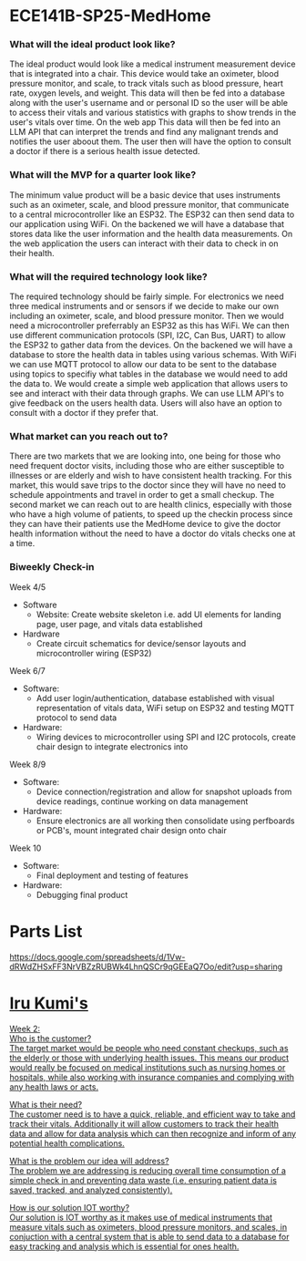 # ECE141B-SP25-MedHome

### What will the ideal product look like? <br>
The ideal product would look like a medical instrument measurement device that is integrated into a chair. This device would take an oximeter, blood pressure monitor, and scale, to track vitals such as blood pressure, heart rate, oxygen levels, and weight. This data will then be fed into a database along with the user's username and or personal ID so the user will be able to access their vitals and various statistics with graphs to show trends in the user's vitals over time. On the web app This data will then be fed into an LLM API that can interpret the trends and find any malignant trends and notifies the user aboout them. The user then will have the option to consult a doctor if there is a serious health issue detected. 


### What will the MVP for a quarter look like? <br>
The minimum value product will be a basic device that uses instruments such as an oximeter, scale, and blood pressure monitor, that communicate to a central microcontroller like an ESP32. The ESP32 can then send data to our application using WiFi. On the backened we will have a database that stores data like the user information and the health data measurements. On the web application the users can interact with their data to check in on their health. 


### What will the required technology look like? <br>
The required technology should be fairly simple. For electronics we need three medical instruments and or sensors if we decide to make our own including an oximeter, scale, and blood pressure monitor. Then we would need a microcontroller preferrably an ESP32 as this has WiFi. We can then use different communication protocols (SPI, I2C, Can Bus, UART) to allow the ESP32 to gather data from the devices. On the backened we will have a database to store the health data in tables using various schemas. With WiFi we can use MQTT protocol to allow our data to be sent to the database using topics to specifiy what tables in the database we would need to add the data to. We would create a simple web application that allows users to see and interact with their data through graphs. We can use LLM API's to give feedback on the users health data. Users will also have an option to consult with a doctor if they prefer that.


### What market can you reach out to? <br>
There are two markets that we are looking into, one being for those who need frequent doctor visits, including those who are either susceptible to illnesses or are elderly and wish to have consistent health tracking. For this market, this would save trips to the doctor since they will have no need to schedule appointments and travel in order to get a small checkup. The second market we can reach out to are health clinics, especially with those who have a high volume of patients, to speed up the checkin process since they can have their patients use the MedHome device to give the doctor health information without the need to have a doctor do vitals checks one at a time.

### Biweekly Check-in
Week 4/5
- Software
  - Website: Create website skeleton i.e. add UI elements for landing page, user page, and vitals data established
- Hardware
  - Create circuit schematics for device/sensor layouts and microcontroller wiring (ESP32)
 
Week 6/7
- Software: 
  - Add user login/authentication, database established with visual representation of vitals data, WiFi setup on ESP32 and testing MQTT protocol to send data
- Hardware:
  - Wiring devices to microcontroller using SPI and I2C protocols, create chair design to integrate electronics into
    
Week 8/9
- Software: 
  - Device connection/registration and allow for snapshot uploads from device readings, continue working on data management
- Hardware: 
  - Ensure electronics are all working then consolidate using perfboards or PCB's, mount integrated chair design onto chair
  
Week 10
- Software: 
  - Final deployment and testing of features
- Hardware: 
  - Debugging final product


# Parts List
<a href = "https://docs.google.com/spreadsheets/d/1Vw-dRWdZHSxFF3NrVBZzRUBWk4LhnQSCr9qGEEaQ7Oo/edit?usp=sharing" target = "_blank">
https://docs.google.com/spreadsheets/d/1Vw-dRWdZHSxFF3NrVBZzRUBWk4LhnQSCr9qGEEaQ7Oo/edit?usp=sharing 

# Iru Kumi's
Week 2: <br>
Who is the customer? <br>
The target market would be people who need constant checkups, such as the elderly or those with underlying health issues. This means our product would really be focused on medical institutions such as nursing homes or hospitals, while also working with insurance companies and complying with any health laws or acts.  <br>

What is their need? <br>
The customer need is to have a quick, reliable, and efficient way to take and track their vitals. Additionally it will allow customers to track their health data and allow for data analysis which can then recognize and inform of any potential health complications. <br>

What is the problem our idea will address? <br>
The problem we are addressing is reducing overall time consumption of a simple check in and preventing data waste (i.e. ensuring patient data is saved, tracked, and analyzed consistently). <br>

How is our solution IOT worthy? <br>
Our solution is IOT worthy as it makes use of medical instruments that measure vitals such as oximeters, blood pressure monitors, and scales, in conjuction with a central system that is able to send data to a database for easy tracking and analysis which is essential for ones health. <br>


